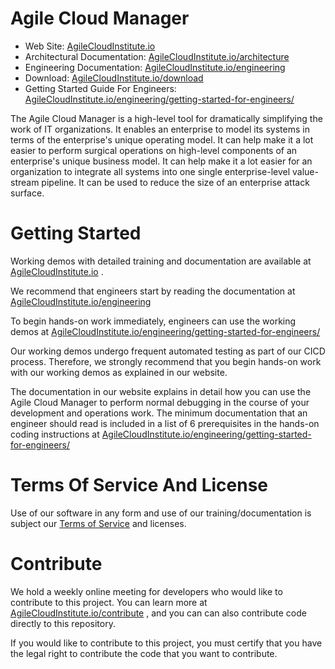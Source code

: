 # Agile Cloud Manager  
* Web Site: [AgileCloudInstitute.io](https://AgileCloudInstitute.io/)  
* Architectural Documentation: [AgileCloudInstitute.io/architecture](https://AgileCloudInstitute.io/architecture)  
* Engineering Documentation: [AgileCloudInstitute.io/engineering](https://AgileCloudInstitute.io/engineering)  
* Download: [AgileCloudInstitute.io/download](https://AgileCloudInstitute.io/download)  
* Getting Started Guide For Engineers: [AgileCloudInstitute.io/engineering/getting-started-for-engineers/](https://AgileCloudInstitute.io/engineering/getting-started-for-engineers/)  
  
The Agile Cloud Manager is a high-level tool for dramatically simplifying the work of IT organizations.  It enables an enterprise to model its systems in terms of the enterprise's unique operating model.  It can help make it a lot easier to perform surgical operations on high-level components of an enterprise's unique business model.  It can help make it a lot easier for an organization to integrate all systems into one single enterprise-level value-stream pipeline.  It can be used to reduce the size of an enterprise attack surface.  
  
# Getting Started  
Working demos with detailed training and documentation are available at [AgileCloudInstitute.io](https://AgileCloudInstitute.io/) .  
  
We recommend that engineers start by reading the documentation at [AgileCloudInstitute.io/engineering](https://AgileCloudInstitute.io/engineering)  
  
To begin hands-on work immediately, engineers can use the working demos at [AgileCloudInstitute.io/engineering/getting-started-for-engineers/](https://AgileCloudInstitute.io/engineering/getting-started-for-engineers/)  
  
Our working demos undergo frequent automated testing as part of our CICD process.  Therefore, we strongly recommend that you begin hands-on work with our working demos as explained in our website.  
  
The documentation in our website explains in detail how you can use the Agile Cloud Manager to perform normal debugging in the course of your development and operations work.  The minimum documentation that an engineer should read is included in a list of 6 prerequisites in the hands-on coding instructions at [AgileCloudInstitute.io/engineering/getting-started-for-engineers/](https://AgileCloudInstitute.io/engineering/getting-started-for-engineers/)  
  
# Terms Of Service And License  
Use of our software in any form and use of our training/documentation is subject our [Terms of Service](https://AgileCloudInstitute.io/terms) and licenses.  
  
# Contribute  
We hold a weekly online meeting for developers who would like to contribute to this project.  You can learn more at [AgileCloudInstitute.io/contribute](https://AgileCloudInstitute.io/contribute) , and you can can also contribute code directly to this repository.  
  
If you would like to contribute to this project, you must certify that you have the legal right to contribute the code that you want to contribute.  
  